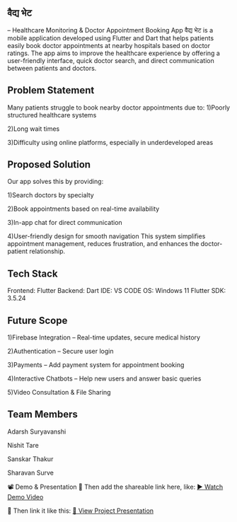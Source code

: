 ## वैद्य भेट 
– Healthcare Monitoring & Doctor Appointment Booking App
वैद्य भेट is a mobile application developed using Flutter and Dart that helps patients easily book doctor appointments at nearby hospitals based on doctor ratings. The app aims to improve the healthcare experience by offering a user-friendly interface, quick doctor search, and direct communication between patients and doctors.

## Problem Statement
Many patients struggle to book nearby doctor appointments due to:
1)Poorly structured healthcare systems

2)Long wait times

3)Difficulty using online platforms, especially in underdeveloped areas

## Proposed Solution
Our app solves this by providing:

1)Search doctors by specialty

2)Book appointments based on real-time availability

3)In-app chat for direct communication

4)User-friendly design for smooth navigation
This system simplifies appointment management, reduces frustration, and enhances the doctor-patient relationship.

## Tech Stack
Frontend: Flutter
Backend: Dart
IDE: VS CODE
OS: Windows 11
Flutter SDK: 3.5.24

## Future Scope
1)Firebase Integration – Real-time updates, secure medical history

2)Authentication – Secure user login

3)Payments – Add payment system for appointment booking

4)Interactive Chatbots – Help new users and answer basic queries

5)Video Consultation & File Sharing

## Team Members
Adarsh Suryavanshi

Nishit Tare

Sanskar Thakur

Sharavan Surve

📽️ Demo & Presentation
🔗 Then add the shareable link here, like:
[▶️ Watch Demo Video](https://drive.google.com/file/d/1RG3vnetZLn5h-MSXTjyMDTLBNZWONvpi/view?usp=drive_link)


🔗 Then link it like this:
[📄 View Project Presentation](https://docs.google.com/presentation/d/1LVwQLlrYPXoRlRXY99jeLYHi59jQWaBi/edit?usp=drive_link&ouid=101590581817182953489&rtpof=true&sd=true)


